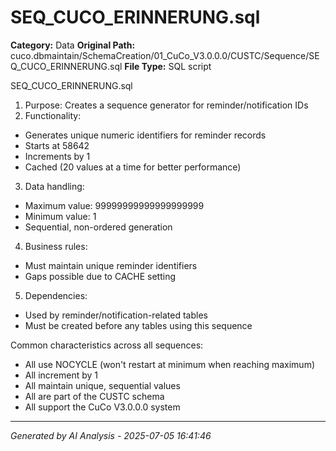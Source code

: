 # SEQ_CUCO_ERINNERUNG.sql

**Category:** Data
**Original Path:** cuco.dbmaintain/SchemaCreation/01_CuCo_V3.0.0.0/CUSTC/Sequence/SEQ_CUCO_ERINNERUNG.sql
**File Type:** SQL script

SEQ_CUCO_ERINNERUNG.sql
1. Purpose: Creates a sequence generator for reminder/notification IDs
2. Functionality:
- Generates unique numeric identifiers for reminder records
- Starts at 58642
- Increments by 1
- Cached (20 values at a time for better performance)
3. Data handling:
- Maximum value: 99999999999999999999
- Minimum value: 1
- Sequential, non-ordered generation
4. Business rules:
- Must maintain unique reminder identifiers
- Gaps possible due to CACHE setting
5. Dependencies:
- Used by reminder/notification-related tables
- Must be created before any tables using this sequence

Common characteristics across all sequences:
- All use NOCYCLE (won't restart at minimum when reaching maximum)
- All increment by 1
- All maintain unique, sequential values
- All are part of the CUSTC schema
- All support the CuCo V3.0.0.0 system

---
*Generated by AI Analysis - 2025-07-05 16:41:46*
